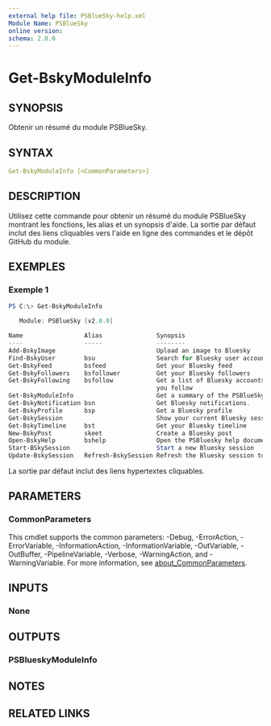 ```yaml
---
external help file: PSBlueSky-help.xml
Module Name: PSBlueSky
online version:
schema: 2.0.0
---
```


# Get-BskyModuleInfo

## SYNOPSIS

Obtenir un résumé du module PSBlueSky.

## SYNTAX

```yaml
Get-BskyModuleInfo [<CommonParameters>]
```

## DESCRIPTION

Utilisez cette commande pour obtenir un résumé du module PSBlueSky montrant les fonctions, les alias et un synopsis d'aide. La sortie par défaut inclut des liens cliquables vers l'aide en ligne des commandes et le dépôt GitHub du module.

## EXEMPLES

### Exemple 1

```powershell
PS C:\> Get-BskyModuleInfo

   Module: PSBlueSky [v2.0.0]

Name                 Alias               Synopsis
----                 -----               --------
Add-BskyImage                            Upload an image to Bluesky
Find-BskyUser        bsu                 Search for Bluesky user accounts
Get-BskyFeed         bsfeed              Get your Bluesky feed
Get-BskyFollowers    bsfollower          Get your Bluesky followers
Get-BskyFollowing    bsfollow            Get a list of Bluesky accounts that
                                         you follow
Get-BskyModuleInfo                       Get a summary of the PSBlueSky module.
Get-BskyNotification bsn                 Get Bluesky notifications.
Get-BskyProfile      bsp                 Get a Bluesky profile
Get-BskySession                          Show your current Bluesky session.
Get-BskyTimeline     bst                 Get your Bluesky timeline
New-BskyPost         skeet               Create a Bluesky post
Open-BskyHelp        bshelp              Open the PSBluesky help document
Start-BSkySession                        Start a new Bluesky session
Update-BskySession   Refresh-BskySession Refresh the Bluesky session token
```

La sortie par défaut inclut des liens hypertextes cliquables.

## PARAMETERS

### CommonParameters

This cmdlet supports the common parameters: -Debug, -ErrorAction, -ErrorVariable, -InformationAction, -InformationVariable, -OutVariable, -OutBuffer, -PipelineVariable, -Verbose, -WarningAction, and -WarningVariable. For more information, see [about_CommonParameters](http://go.microsoft.com/fwlink/?LinkID=113216).

## INPUTS

### None

## OUTPUTS

### PSBlueskyModuleInfo

## NOTES

## RELATED LINKS
